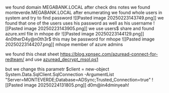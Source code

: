 we found domain MEGABANK.LOCAL
after check dns notes we found monteverde.MEGABANK.LOCAL
after enumerating we found whole users in system and try to find password
![[Pasted image 20250223143749.png]]
we found that one of the users uses his password as well as his username
![[Pasted image 20250223143905.png]]
we use users$ share and found azure.xml file in mhope dir
![[Pasted image 20250223144129.png]]
4n0therD4y@n0th3r$
this may be password for mhope
![[Pasted image 20250223144207.png]]
mhope member of azure admins

we found this cheat sheet https://blog.xpnsec.com/azuread-connect-for-redteam/
and use [azuread_decrypt_msol.ps1](https://gist.github.com/xpn/0dc393e944d8733e3c63023968583545#file-azuread_decrypt_msol-ps1)

but we change this parametr
$client = new-object System.Data.SqlClient.SqlConnection -ArgumentList "Server=MONTEVERDE;Database=ADSync;Trusted_Connection=true"
![[Pasted image 20250224131805.png]]
d0m@in4dminyeah!

